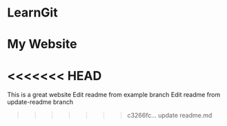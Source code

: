 # LearnGit
# My Website
<<<<<<< HEAD
=======
This is a great website
Edit readme from example branch
Edit readme from update-readme branch
>>>>>>> c3266fc... update readme.md
